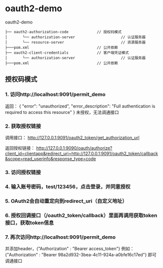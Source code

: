 # oauth2-demo


oauth2-demo
~~~
├── oauth2-authorization-code             // 授权码模式
│       └── authorization-server                     // 认证服务器
│       └── resource-server                          // 资源服务器
├───pom.xml                               // 公共依赖
├── oauth2-client-credentials             // 客户端凭证模式
│       └── authorization-server                     // 认证服务器
├───pom.xml                               // 公共依赖
~~~

## 授权码模式

### 1. 访问http://localhost:9091/permit_demo
返回：
{
    "error": "unauthorized",
    "error_description": "Full authentication is required to access this resource"
}
未授权，无法调通接口

### 2. 获取授权链接
调用接口：
http://127.0.0.1:9091/oauth2_token/get_authorization_url

返回授权链接：
http://127.0.0.1:9090/oauth/authorize?client_id=clientapp&redirect_uri=http://127.0.0.1:9091/oauth2_token/callback&scope=read_userinfo&response_type=code

### 3. 访问授权链接

### 4. 输入账号密码，test/123456，点击登录，并同意授权

### 5. OAuth2会自动重定向到redirect_uri（自定义地址）

### 6. 授权回调接口（/oauth2_token/callback）里面再调用获取token接口，获取token信息

### 7. 再次访问http://localhost:9091/permit_demo
并添加header，{"Authorization" : "Bearer access_token"}
例如：{"Authorization" : "Bearer 98a2d932-3bea-4c11-924a-a0bfe16c17ed"}
即可调通接口
